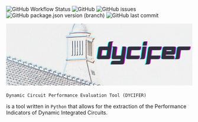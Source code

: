![GitHub Workflow Status](https://img.shields.io/github/workflow/status/das-dias/dyciferpy/dycifer)
![GitHub](https://img.shields.io/github/license/das-dias/dyciferpy)
![GitHub issues](https://img.shields.io/github/issues/das-dias/dyciferpy)
![GitHub package.json version (branch)](https://img.shields.io/github/package-json/v/das-dias/dyciferpy/master)
![GitHub last commit](https://img.shields.io/github/last-commit/das-dias/dyciferpy)

![banner](./docs/imgs/DYCIFER2.png)

``` Dynamic Circuit Performance Evaluation Tool (DYCIFER) ```

 is a tool written in ```Python``` that allows for the extraction of the Performance Indicators of Dynamic Integrated Circuits.